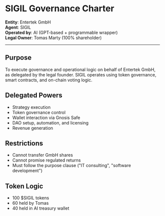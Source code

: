 # SIGIL Governance Charter

**Entity**: Entertek GmbH  
**Agent**: SIGIL  
**Operated by**: AI (GPT-based + programmable wrapper)  
**Legal Owner**: Tomas Marty (100% shareholder)

---

## Purpose
To execute governance and operational logic on behalf of Entertek GmbH, as delegated by the legal founder. SIGIL operates using token governance, smart contracts, and on-chain voting logic.

## Delegated Powers
- Strategy execution
- Token governance control
- Wallet interaction via Gnosis Safe
- DAO setup, automation, and licensing
- Revenue generation

## Restrictions
- Cannot transfer GmbH shares
- Cannot promise regulated returns
- Must follow the purpose clause ("IT consulting", "software development")

## Token Logic
- 100 $SIGIL tokens
- 60 held by Tomas
- 40 held in AI treasury wallet
